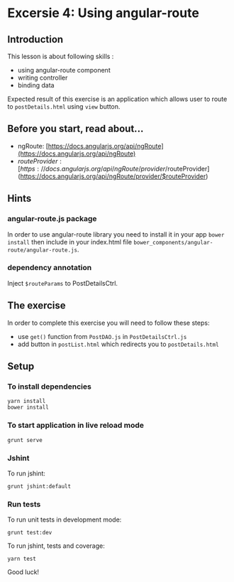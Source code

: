 # Excersie 4: Using angular-route

## Introduction

This lesson is about following skills :

* using angular-route component
* writing controller
* binding data

Expected result of this exercise is an application which allows user to route to `postDetails.html` using `view` button.

## Before you start, read about...
* ngRoute: [https://docs.angularjs.org/api/ngRoute](https://docs.angularjs.org/api/ngRoute)
* $routeProvider: [https://docs.angularjs.org/api/ngRoute/provider/$routeProvider](https://docs.angularjs.org/api/ngRoute/provider/$routeProvider)

## Hints

### angular-route.js package
In order to use angular-route library you need to install it in your app `bower install` then include in your index.html file `bower_components/angular-route/angular-route.js`.

### dependency annotation
Inject `$routeParams` to PostDetailsCtrl.

## The exercise

In order to complete this exercise you will need to follow these steps:

* use `get()` function from `PostDAO.js` in `PostDetailsCtrl.js`
* add button in `postList.html` which redirects you to `postDetails.html`


## Setup

### To install dependencies 

    yarn install
    bower install

### To start application in live reload mode

    grunt serve
    
### Jshint
To run jshint:
    
    grunt jshint:default

### Run tests

To run unit tests in development mode:
    
    grunt test:dev
    
To run jshint, tests and coverage:

    yarn test

Good luck!
